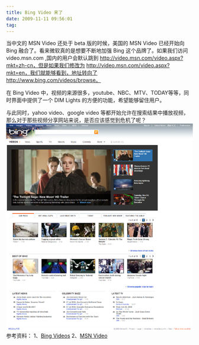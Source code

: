 ```yaml
---
title: Bing Video 来了
date: 2009-11-11 09:56:01
tag: 
---
```


当中文的 MSN Video 还处于 beta 版的时候，美国的 MSN Video 已经开始向 Bing 融合了。看来微软真的是想要不断地加强 Bing 这个品牌了。如果我们访问 video.msn.com ,国内的用户会默认跳到 http://video.msn.com/video.aspx?mkt=zh-cn，但是如果我们修改为 http://video.msn.com/video.aspx?mkt=en，我们就能够看到，地址转向了 http://www.bing.com/videos/browse。

在 Bing Video 中，视频的来源很多，youtube、NBC、MTV、TODAY等等，同时界面中提供了一个 DIM Lights 的方便的功能，希望能够留住用户。

与此同时，yahoo video、google video 等都开始允许在搜索结果中播放视频，那么对于那些视频分享网站来说，是否应该感觉到危机了呢？
![](./20091111-bing-video/20091110_bing_video.png)
参考资料：
1、[Bing Videos](http://www.bing.com/videos/browse)
2、[MSN Video](http://video.msn.com/)











